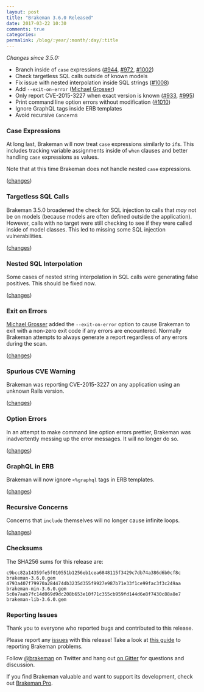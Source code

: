 ```yaml
---
layout: post
title: "Brakeman 3.6.0 Released"
date: 2017-03-22 10:30
comments: true
categories:
permalink: /blog/:year/:month/:day/:title
---
```


*Changes since 3.5.0:*

* Branch inside of `case` expressions ([#944](https://github.com/presidentbeef/brakeman/issues/944), [#972](https://github.com/presidentbeef/brakeman/issues/972), [#1002](https://github.com/presidentbeef/brakeman/issues/1002)) 
* Check targetless SQL calls outside of known models
* Fix issue with nested interpolation inside SQL strings ([#1008](https://github.com/presidentbeef/brakeman/issues/1008))
* Add `--exit-on-error` ([Michael Grosser](https://github.com/grosser))
* Only report CVE-2015-3227 when exact version is known ([#933](https://github.com/presidentbeef/brakeman/issues/993), [#995](https://github.com/presidentbeef/brakeman/issues/995))
* Print command line option errors without modification ([#1010](https://github.com/presidentbeef/brakeman/issues/1010))
* Ignore GraphQL tags inside ERB templates
* Avoid recursive `Concern`s

### Case Expressions

At long last, Brakeman will now treat `case` expressions similarly to `if`s. This includes tracking variable assignments inside of `when` clauses and better handling `case` expressions as values.

Note that at this time Brakeman does not handle nested `case` expressions.

([changes](https://github.com/presidentbeef/brakeman/pull/1018))

### Targetless SQL Calls

Brakeman 3.5.0 broadened the check for SQL injection to calls that *may* not be on models (because models are often defined outside the application). However, calls with no target were still checking to see if they were called inside of model classes. This led to missing some SQL injection vulnerabilities.

([changes](https://github.com/presidentbeef/brakeman/pull/994))

### Nested SQL Interpolation

Some cases of nested string interpolation in SQL calls were generating false positives. This should be fixed now.

([changes](https://github.com/presidentbeef/brakeman/pull/1009))

### Exit on Errors

[Michael Grosser](https://github.com/grosser) added the `--exit-on-error` option to cause Brakeman to exit with a non-zero exit code if any errors are encountered. Normally Brakeman attempts to always generate a report regardless of any errors during the scan.

([changes](https://github.com/presidentbeef/brakeman/pull/991))

### Spurious CVE Warning

Brakeman was reporting CVE-2015-3227 on any application using an unknown Rails version.

([changes](https://github.com/presidentbeef/brakeman/pull/996))

### Option Errors

In an attempt to make command line option errors prettier, Brakeman was inadvertently messing up the error messages. It will no longer do so.

([changes](https://github.com/presidentbeef/brakeman/pull/1011))

### GraphQL in ERB

Brakeman will now ignore `<%graphql` tags in ERB templates.

([changes](https://github.com/presidentbeef/brakeman/pull/997))

### Recursive Concerns

Concerns that `include` themselves will no longer cause infinite loops.

([changes](https://github.com/presidentbeef/brakeman/pull/1019))

### Checksums

The SHA256 sums for this release are:

    c9bcc82a14359fe5f010551b1256eb1cea6848115f3429c7db74a386d6b0cf8c  brakeman-3.6.0.gem
    4793a407f79970a284474db3235d355f9927e987b71e33f1ce99fac3f3c249aa  brakeman-min-3.6.0.gem
    5c0a7aab7fc14d069d9dc208b653e10f71c355cb959fd144d6e8f7430c88a8e7  brakeman-lib-3.6.0.gem

### Reporting Issues

Thank you to everyone who reported bugs and contributed to this release.

Please report any [issues](https://github.com/presidentbeef/brakeman/issues) with this release! Take a look at [this guide](https://github.com/presidentbeef/brakeman/wiki/How-to-Report-a-Brakeman-Issue) to reporting Brakeman problems.

Follow [@brakeman](https://twitter.com/brakeman) on Twitter and hang out [on Gitter](https://gitter.im/presidentbeef/brakeman) for questions and discussion.

If you find Brakeman valuable and want to support its development, check out [Brakeman Pro](https://brakemanpro.com/).
